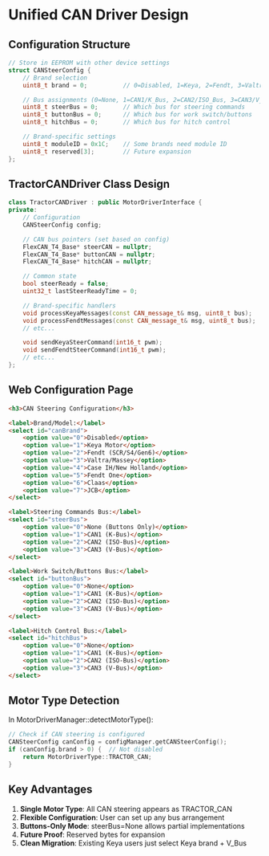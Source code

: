# Unified CAN Driver Design

## Configuration Structure

```cpp
// Store in EEPROM with other device settings
struct CANSteerConfig {
    // Brand selection
    uint8_t brand = 0;          // 0=Disabled, 1=Keya, 2=Fendt, 3=Valtra, etc.

    // Bus assignments (0=None, 1=CAN1/K_Bus, 2=CAN2/ISO_Bus, 3=CAN3/V_Bus)
    uint8_t steerBus = 0;       // Which bus for steering commands
    uint8_t buttonBus = 0;      // Which bus for work switch/buttons
    uint8_t hitchBus = 0;       // Which bus for hitch control

    // Brand-specific settings
    uint8_t moduleID = 0x1C;    // Some brands need module ID
    uint8_t reserved[3];        // Future expansion
};
```

## TractorCANDriver Class Design

```cpp
class TractorCANDriver : public MotorDriverInterface {
private:
    // Configuration
    CANSteerConfig config;

    // CAN bus pointers (set based on config)
    FlexCAN_T4_Base* steerCAN = nullptr;
    FlexCAN_T4_Base* buttonCAN = nullptr;
    FlexCAN_T4_Base* hitchCAN = nullptr;

    // Common state
    bool steerReady = false;
    uint32_t lastSteerReadyTime = 0;

    // Brand-specific handlers
    void processKeyaMessages(const CAN_message_t& msg, uint8_t bus);
    void processFendtMessages(const CAN_message_t& msg, uint8_t bus);
    // etc...

    void sendKeyaSteerCommand(int16_t pwm);
    void sendFendtSteerCommand(int16_t pwm);
    // etc...
};
```

## Web Configuration Page

```html
<h3>CAN Steering Configuration</h3>

<label>Brand/Model:</label>
<select id="canBrand">
    <option value="0">Disabled</option>
    <option value="1">Keya Motor</option>
    <option value="2">Fendt (SCR/S4/Gen6)</option>
    <option value="3">Valtra/Massey</option>
    <option value="4">Case IH/New Holland</option>
    <option value="5">Fendt One</option>
    <option value="6">Claas</option>
    <option value="7">JCB</option>
</select>

<label>Steering Commands Bus:</label>
<select id="steerBus">
    <option value="0">None (Buttons Only)</option>
    <option value="1">CAN1 (K-Bus)</option>
    <option value="2">CAN2 (ISO-Bus)</option>
    <option value="3">CAN3 (V-Bus)</option>
</select>

<label>Work Switch/Buttons Bus:</label>
<select id="buttonBus">
    <option value="0">None</option>
    <option value="1">CAN1 (K-Bus)</option>
    <option value="2">CAN2 (ISO-Bus)</option>
    <option value="3">CAN3 (V-Bus)</option>
</select>

<label>Hitch Control Bus:</label>
<select id="hitchBus">
    <option value="0">None</option>
    <option value="1">CAN1 (K-Bus)</option>
    <option value="2">CAN2 (ISO-Bus)</option>
    <option value="3">CAN3 (V-Bus)</option>
</select>
```

## Motor Type Detection

In MotorDriverManager::detectMotorType():
```cpp
// Check if CAN steering is configured
CANSteerConfig canConfig = configManager.getCANSteerConfig();
if (canConfig.brand > 0) {  // Not disabled
    return MotorDriverType::TRACTOR_CAN;
}
```

## Key Advantages

1. **Single Motor Type**: All CAN steering appears as TRACTOR_CAN
2. **Flexible Configuration**: User can set up any bus arrangement
3. **Buttons-Only Mode**: steerBus=None allows partial implementations
4. **Future Proof**: Reserved bytes for expansion
5. **Clean Migration**: Existing Keya users just select Keya brand + V_Bus